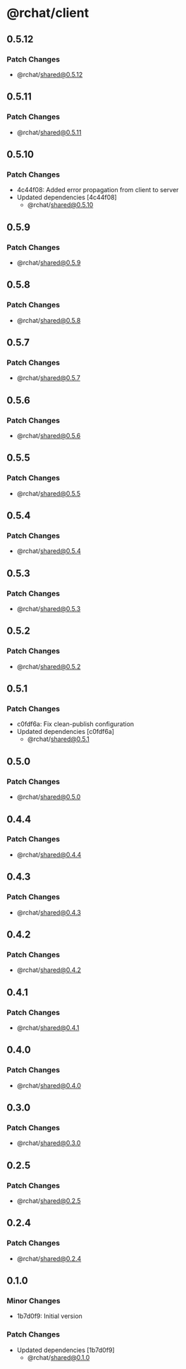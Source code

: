 # @rchat/client

## 0.5.12

### Patch Changes

-   @rchat/shared@0.5.12

## 0.5.11

### Patch Changes

-   @rchat/shared@0.5.11

## 0.5.10

### Patch Changes

-   4c44f08: Added error propagation from client to server
-   Updated dependencies [4c44f08]
    -   @rchat/shared@0.5.10

## 0.5.9

### Patch Changes

-   @rchat/shared@0.5.9

## 0.5.8

### Patch Changes

-   @rchat/shared@0.5.8

## 0.5.7

### Patch Changes

-   @rchat/shared@0.5.7

## 0.5.6

### Patch Changes

-   @rchat/shared@0.5.6

## 0.5.5

### Patch Changes

-   @rchat/shared@0.5.5

## 0.5.4

### Patch Changes

-   @rchat/shared@0.5.4

## 0.5.3

### Patch Changes

-   @rchat/shared@0.5.3

## 0.5.2

### Patch Changes

-   @rchat/shared@0.5.2

## 0.5.1

### Patch Changes

-   c0fdf6a: Fix clean-publish configuration
-   Updated dependencies [c0fdf6a]
    -   @rchat/shared@0.5.1

## 0.5.0

### Patch Changes

-   @rchat/shared@0.5.0

## 0.4.4

### Patch Changes

-   @rchat/shared@0.4.4

## 0.4.3

### Patch Changes

-   @rchat/shared@0.4.3

## 0.4.2

### Patch Changes

-   @rchat/shared@0.4.2

## 0.4.1

### Patch Changes

-   @rchat/shared@0.4.1

## 0.4.0

### Patch Changes

-   @rchat/shared@0.4.0

## 0.3.0

### Patch Changes

-   @rchat/shared@0.3.0

## 0.2.5

### Patch Changes

-   @rchat/shared@0.2.5

## 0.2.4

### Patch Changes

-   @rchat/shared@0.2.4

## 0.1.0

### Minor Changes

-   1b7d0f9: Initial version

### Patch Changes

-   Updated dependencies [1b7d0f9]
    -   @rchat/shared@0.1.0
